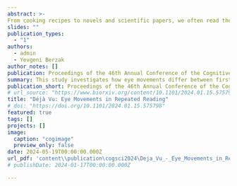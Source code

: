 ```yaml
---
abstract: >-
From cooking recipes to novels and scientific papers, we often read the same text more than once. How do our eye movements in repeated reading differ from first reading? In this work, we examine this question at scale with L1 English readers via standard eye-movement measures and their sensitivity to linguistic word properties. We analyze consecutive and non-consecutive repeated reading, in ordinary and information-seeking reading regimes. We find sharp and robust reading facilitation effects in repeated reading, and characterize their modulation by the reading regime, the presence of intervening textual material, and the relevance of the information to the task across the two readings. Finally, we examine individual differences in repeated reading effects and find that their magnitude interacts with reading speed, but not with reading proficiency. Our work extends prior findings, providing a detailed empirical picture of repeated reading which could inform future models of eye movements in reading.
slides: ""
publication_types:
  - "1"
authors:
  - admin
  - Yevgeni Berzak
author_notes: []
publication: Proceedings of the 46th Annual Conference of the Cognitive Science Society
summary: This study investigates how eye movements differ between first and repeated readings, revealing significant facilitation effects influenced by reading goals, intervening text, and task relevance, with these effects varying by reading speed but not proficiency.
publication_short: Proceedings of the 46th Annual Conference of the Cognitive Science Society
# url_source: "https://www.biorxiv.org/content/10.1101/2024.01.15.575798v2.full"
title: "Déjà Vu: Eye Movements in Repeated Reading"
# doi: "https://doi.org/10.1101/2024.01.15.575798"
featured: true
tags: []
projects: []
image:
  caption: "cogimage"
  preview_only: false
date: 2024-05-19T00:00:00.000Z
url_pdf: 'content\\publication\cogsci2024\Deja_Vu_-_Eye_Movements_in_Repeated_Reading_Meiri_Berzak.pdf'
# publishDate: 2024-01-17T00:00:00.000Z

---
```

